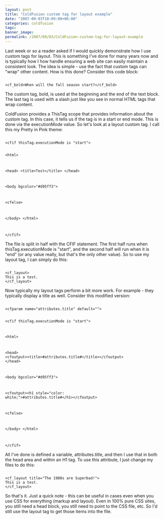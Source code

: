 ```yaml
---
layout: post
title: "ColdFusion custom tag for layout example"
date: "2007-09-03T10:09:00+06:00"
categories: coldfusion 
tags: 
banner_image: 
permalink: /2007/09/03/ColdFusion-custom-tag-for-layout-example
---
```


Last week or so a reader asked if I would quickly demonstrate how I use custom tags for layout. This is something I've done for many years now and is typically how I how handle ensuring a web site can easily maintain a consistent look. The idea is simple - use the fact that custom tags can "wrap" other content. How is this done? Consider this code block:
<!--more-->
<code>
&lt;cf_bold&gt;When will the fall season start?&lt;/cf_bold&gt;
</code>

The custom tag, bold, is used at the beginning and the end of the text block. The last tag is used with a slash just like you see in normal HTML tags that wrap content. 

ColdFusion provides a ThisTag scope that provides information about the custom tag. In this case, it tells us if the tag is in a start or end mode. This is done via the executionMode value. So let's look at a layout custom tag. I call this my Pretty in Pink theme:

<code>
&lt;cfif thisTag.executionMode is "start"&gt;

&lt;html&gt;

&lt;head&gt;
&lt;title&gt;Test&lt;/title&gt;
&lt;/head&gt;

&lt;body bgcolor="#d95ff3"&gt;

&lt;cfelse&gt;

&lt;/body&gt;
&lt;/html&gt;

&lt;/cfif&gt;
</code>

The file is split in half with the CFIF statement. The first half runs when thisTag.executionMode is "start", and the second half will run when it is "end" (or any value really, but that's the only other value). So to use my layout tag, I can simply do this:

<code>
&lt;cf_layout&gt;
This is a test.
&lt;/cf_layout&gt;
</code>

Now typically my layout tags perform a bit more work. For example - they typically display a title as well. Consider this modified version:

<code>
&lt;cfparam name="attributes.title" default=""&gt;

&lt;cfif thisTag.executionMode is "start"&gt;

&lt;html&gt;

&lt;head&gt;
&lt;cfoutput&gt;&lt;title&gt;#attributes.title#&lt;/title&gt;&lt;/cfoutput&gt;
&lt;/head&gt;

&lt;body bgcolor="#d95ff3"&gt;

&lt;cfoutput&gt;&lt;h1 style="color: white;"&gt;#attributes.title#&lt;/h1&gt;&lt;/cfoutput&gt;

&lt;cfelse&gt;

&lt;/body&gt;
&lt;/html&gt;

&lt;/cfif&gt;
</code>

All I've done is defined a variable, attributes.title, and then I use that in both the head area and within an H1 tag. To use this attribute, I just change my files to do this:

<code>
&lt;cf_layout title="The 1980s are Superbad!"&gt;
This is a test.
&lt;/cf_layout&gt;
</code>

So that's it. Just a quick note - this can be useful in cases even when you use CSS for everything (markup and layout). Even in 100% pure CSS sites, you still need a head block, you still need to point to the CSS file, etc. So I'd still use the layout tag to get those items into the file.